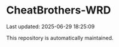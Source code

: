 # CheatBrothers-WRD

Last updated: 2025-06-29 18:25:09

This repository is automatically maintained.
